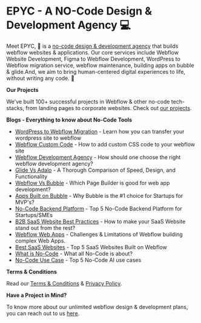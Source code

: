 # **EPYC - A NO-Code Design & Development Agency 💻**

Meet EPYC, 👋 is a [no-code design & development agency](https://www.epyc.in/) that builds webflow websites & applications. Our core services include Webflow Website Development, Figma to Webflow Development, WordPress to Webflow migration service, webflow maintenance, building apps on bubble & glide.And, we aim to bring human-centered digital experiences to life, without writing any code. 📜

**Our Projects**

We've built 100+ successful projects in Webflow & other no-code tech-stacks, from landing pages to corporate websites. Check out [our projects](https://www.epyc.in/projects).

**Blogs - Everything to know about No-Code Tools**

- [WordPress to Webflow Migration](https://www.epyc.in/blog/seamless-wordpress-to-webflow-migration-your-ultimate-guide-in-2023) - Learn how you can transfer your wordpress site to webflow
- [Webflow Custom Code](https://www.epyc.in/blog/webflow-custom-code-best-practices) - How to add custom CSS code to your webflow site
- [Webflow Development Agency](https://www.epyc.in/blog/how-to-choose-the-right-webflow-development-agency) - How should one choose the right webflow development agency?
- [Glide Vs Adalo](https://www.epyc.in/blog/glide-vs-adalo-no-code-comparison) - A Thorough Comparison of Speed, Design, and Functionality
- [Webflow Vs Bubble](https://www.epyc.in/blog/bubble-vs-webflow-design-comparison) - Which Page Builder is good for web app development?
- [Apps Built on Bubble](https://www.epyc.in/blog/startups-opt-bubble-build-mvp-apps) - Why Bubble is the #1 choice for Startups for MVP's?
- [No-Code Backend Platform](https://www.epyc.in/blog/picking-the-right-no-code-backend-platform-a-buyers-guide-in-2023) - Top 5 No-Code Backend Platform for Startups/SMEs
- [B2B SaaS Website Best Practices](https://www.epyc.in/blog/7-b2b-saas-website-best-practices-everything-you-should-know-in-2023) - How to make your SaaS Website stand out from the rest?
- [Webflow Web Apps](https://www.epyc.in/blog/can-you-really-build-complex-web-apps-using-webflow-in-2023) - Challenges & Limitations of Webflow building complex Web Apps.
- [Best SaaS Websites](https://www.epyc.in/blog/5-kickass-saas-websites-built-on-webflow) - Top 5 SaaS Websites Built on Webflow
- [What is No-Code](https://www.epyc.in/blog/wait-what-is-no-code) - What all No-Code is about?
- [No-Code Use Case](https://www.epyc.in/blog/ai-for-business-growth) - Top 5 No-Code AI use cases

**Terms & Conditions**

Read our [Terms & Conditions](https://www.epyc.in/terms-and-conditions) & [Privacy Policy](https://www.epyc.in/privacy-policy).

**Have a Project in Mind?**

To know more about our unlimited webflow design & development plans, you can reach out to us [here](https://www.epyc.in/contact).
